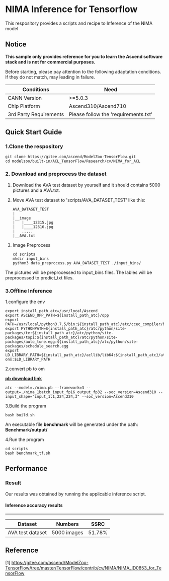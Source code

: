 # NIMA Inference for Tensorflow
This respository provides a scripts and recipe to Inference of the NIMA model

## Notice
**This sample only provides reference for you to learn the Ascend software stack and is not for commercial purposes.**

Before starting, please pay attention to the following adaptation conditions. If they do not match, may leading in failure.

| Conditions | Need |
| --- | --- |
| CANN Version | >=5.0.3 |
| Chip Platform| Ascend310/Ascend710 |
| 3rd Party Requirements| Please follow the 'requirements.txt' |

## Quick Start Guide

### 1.Clone the respository

   ```
   git clone https://gitee.com/ascend/ModelZoo-TensorFlow.git
   cd modelzoo/built-in/ACL_TensorFlow/Research/cv/NIMA_for_ACL
   ```

### 2. Download and preprocess the dataset


1.  Download the AVA test dataset by yourself and it should contains 5000 pictures and a AVA.txt.

2.  Move AVA test dataset to 'scripts/AVA_DATASET_TEST' like this:

    ```
    AVA_DATASET_TEST
    |
    |__image
    |   |____12315.jpg
    |   |____12316.jpg
    |   .....
    |__AVA.txt

    ```

3.  Image Preprocess
    
    ```
    cd scripts
    mkdir input_bins
    python3 data_preprocess.py AVA_DATASET_TEST ./input_bins/

    ```    
The pictures will be preprocessed to input_bins files. The lables will be preprocessed to predict_txt files. 

### 3.Offline Inference
 
1.configure the env

```
export install_path_atc=/usr/local/Ascend
export ASCEND_OPP_PATH=${install_path_atc}/opp
export PATH=/usr/local/python3.7.5/bin:${install_path_atc}/atc/ccec_compiler/bin:${install_path_atc}/atc/bin:/usr/local/sbin:/usr/local/bin:/usr/sbin:/usr/bin
export PYTHONPATH=${install_path_atc}/atc/python/site-packages/te:${install_path_atc}/atc/python/site-packages/topi:${install_path_atc}/atc/python/site-packages/auto_tune.egg:${install_path_atc}/atc/python/site-packages/schedule_search.egg
export LD_LIBRARY_PATH=${install_path_atc}/acllib/lib64:${install_path_atc}/atc/lib64:${install_path_atc}/toolkit/lib64:${install_path_atc}/add-ons:$LD_LIBRARY_PATH
```
   
2.convert pb to om

[**pb download link**](https://modelzoo-train-atc.obs.cn-north-4.myhuaweicloud.com/003_Atc_Models/modelzoo/Research/cv/NIMA_for_ACL.zip)

```
atc --model=./nima.pb --framework=3 --output=./nima_1batch_input_fp16_output_fp32 --soc_version=Ascend310 --input_shape="input_1:1,224,224,3" --soc_version=Ascend310
```
3.Build the program
```  
bash build.sh
```
An executable file **benchmark** will be generated under the path: **Benchmark/output/**

4.Run the program
```  
cd scripts
bash benchmark_tf.sh
```

## Performance

### Result

Our results was obtained by running the applicable inference script.

#### Inference accuracy results
--------------------------
|       Dataset       |     Numbers     |   SSRC   |
|-------------------|--------------|---------|
| AVA test dataset | 5000 images  | 51.78%  |


## Reference
[1] https://gitee.com/ascend/ModelZoo-TensorFlow/tree/master/TensorFlow/contrib/cv/NIMA/NIMA_ID0853_for_TensorFlow
